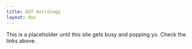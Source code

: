 ```yaml
---
title: EGT Astrology
layout: doc
---
```


This is a placeholder until this site gets busy and popping yo. Check the links above.